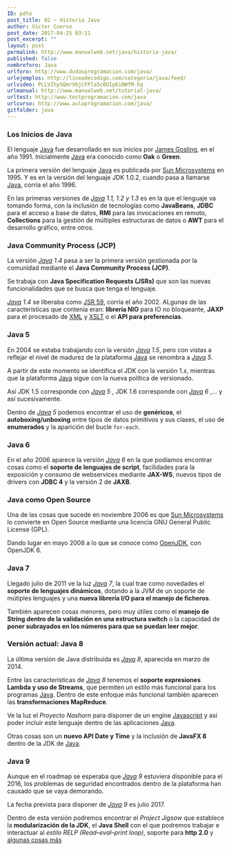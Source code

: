 ```yaml
---
ID: pdte
post_title: 02 – Historia Java
author: Víctor Cuervo
post_date: 2017-04-25 03:11
post_excerpt: ""
layout: post
permalink: http://www.manualweb.net/java/historia-java/
published: false
nombreforo: Java
urlforo: http://www.dudasprogramacion.com/java/
urlejemplos: http://lineadecodigo.com/categoria/java/feed/
urlvideo: PLLVIhySQmrVbjCFPla5c0OIp6iNWfM-hq
urlmanual: http://www.manualweb.net/tutorial-java/
urltest: http://www.testprogramacion.com/java
urlcurso: http://www.aulaprogramacion.com/java/
gitfolder: java
---
```


### Los Inicios de Java

El lenguaje [Java][1] fue desarrollado en sus inicios por [James Gosling][2], en el año 1991. Inicialmente [Java][1] era conocido como **Oak** o **Green**.

La primera versión del lenguaje [Java][1] es publicada por [Sun Microsystems][3] en 1995. Y es en la versión del lenguaje JDK 1.0.2, cuando pasa a llamarse [Java][1], corría el año 1996.

En las primeras versiones de *[Java][1] 1.1, 1.2 y 1.3* es en la que el lenguaje va tomando forma, con la inclusión de tecnologías como **JavaBeans**, **JDBC** para el acceso a base de datos, **RMI** para las invocaciones en remoto, **Collections** para la gestión de múltiples estructuras de datos o **AWT** para el desarrollo gráfico, entre otros.

### Java Community Process (JCP)

La versión *[Java][1] 1.4* pasa a ser la primera versión gestionada por la comunidad mediante el **Java Community Process (JCP)**.

Se trabaja con **Java Specification Requests (JSRs)** que son las nuevas funcionalidades que se busca que tenga el lenguaje.

*[Java][1] 1.4* se liberaba como [JSR 59][4], corría el año 2002. ALgunas de las características que contenía eran: **librería NIO** para IO no bloqueante, **JAXP** para el procesado de [XML][5] y [XSLT][6] o el **API para preferencias**.

### Java 5

En 2004 se estaba trabajando con la versión *[Java][1] 1.5*, pero con vistas a reflejar el nivel de madurez de la plataforma [Java][1] se renombra a *[Java][1] 5*.

A partir de este momento se identifica el JDK con la versión 1.x, mientras que la plataforma [Java][1] sigue con la nueva política de versionado.

Así JDK 1.5 corresponde con *[Java][1] 5* , JDK 1.6 corresponde con *[Java][1] 6* ,... y así sucesivamente.

Dentro de *[Java][1] 5* podemos encontrar el uso de **genéricos**, el **autoboxing/unboxing** entre tipos de datos primitivos y sus clases, el uso de **enumerados** y la aparición del bucle `for-each`.

### Java 6

En el año 2006 aparece la versión *[Java][1] 6* en la que podíamos encontrar cosas como el **soporte de lenguajes de script**, facilidades para la exposición y consumo de webservices mediante **JAX-WS**, nuevos tipos de drivers con **JDBC 4** y la versión 2 de **JAXB**.

### Java como Open Source

Una de las cosas que sucede en noviembre 2006 es que [Sun Microsystems][3] lo convierte en Open Source mediante una licencia GNU General Public License (GPL).

Dando lugar en mayo 2008 a lo que se conoce como [OpenJDK][7], con OpenJDK 6.


### Java 7

Llegado julio de 2011 ve la luz *[Java][1] 7*, la cual trae como novedades el **soporte de lenguajes dinámicos**, dotando a la JVM de un soporte de mútiples lenguajes y una **nueva librería I/O para el manejo de ficheros**.

También aparecen cosas menores, pero muy útiles como el **manejo de String dentro de la validación en una estructura switch** o la capacidad de **poner subrayados en los números para que se puedan leer mejor**.

### Versión actual: Java 8

La última versión de Java distribuida es *[Java][1] 8*, aparecida en marzo de 2014.

Entre las características de *[Java][1] 8* tenemos el **soporte expresiones Lambda y uso de Streams**, que permiten un estilo más funcional para los programas [Java][1]. Dentro de este enfoque más funcional también aparecen las **transformaciones MapReduce**.

Ve la luz el *Proyecto Nashorn* para disponer de un engine [Javascript][8] y así poder incluir este lenguaje dentro de las aplicaciones [Java][1].

Otras cosas son un **nuevo API Date y Time** y la inclusión de **JavaFX 8** dentro de la JDK de [Java][1].

### Java 9

Aunque en el roadmap se esperaba que *[Java][1] 9* estuviera disponible para el 2016, los problemas de seguridad encontrados dentro de la plataforma han causado que se vaya demorando.

La fecha prevista para disponer de *[Java][1] 9* es julio 2017.

Dentro de esta versión podremos encontrar el *Project Jigsaw* que establece la **modularización de la JDK**, el **Java Shell** con el que podremos trabajar e interactuar al *estilo RELP (Read–eval–print loop)*, soporte para **http 2.0** y [algunas cosas más][9]


[1]: http://www.manualweb.net/tutorial-java/
[2]: https://www.linkedin.com/in/jamesgosling/
[3]: https://en.wikipedia.org/wiki/Sun_Microsystems
[4]: https://www.jcp.org/en/jsr/detail?id=59
[5]: http://www.manualweb.net/tutorial-xml/
[6]: http://www.manualweb.net/tutorial-xslt/
[7]: http://openjdk.java.net/
[8]: http://www.manualweb.net/tutorial-javascript/
[9]: http://blog.takipi.com/5-features-in-java-9-that-will-change-how-you-develop-software-and-2-that-wont/
